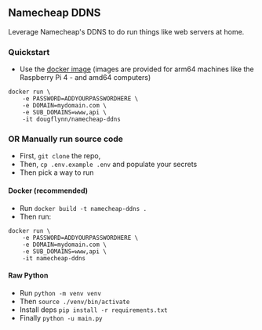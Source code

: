 ## Namecheap DDNS
Leverage Namecheap's DDNS to do run things like web servers at home.

### Quickstart
- Use the [docker image](https://hub.docker.com/repository/docker/dougflynndev/namecheap-ddns/general)
(images are provided for arm64 machines like the Raspberry Pi 4 - and amd64 computers)
```shell
docker run \
    -e PASSWORD=ADDYOURPASSWORDHERE \
    -e DOMAIN=mydomain.com \
    -e SUB_DOMAINS=www,api \
    -it dougflynn/namecheap-ddns
```

### OR Manually run source code
- First, `git clone` the repo,
- Then, `cp .env.example .env` and populate your secrets
- Then pick a way to run

#### Docker (recommended)
- Run `docker build -t namecheap-ddns .`
- Then run:
```shell
docker run \
    -e PASSWORD=ADDYOURPASSWORDHERE \
    -e DOMAIN=mydomain.com \
    -e SUB_DOMAINS=www,api \
    -it namecheap-ddns
```

#### Raw Python
- Run `python -m venv venv`
- Then `source ./venv/bin/activate`
- Install deps `pip install -r requirements.txt`
- Finally `python -u main.py`
  
